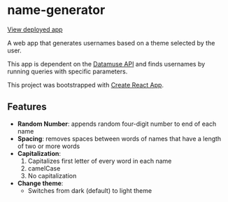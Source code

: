 # name-generator
[View deployed app](https://jlrzhen.github.io/name-generator/)

A web app that generates usernames based on a theme selected by the user.

This app is dependent on the [Datamuse API](https://www.datamuse.com/api/) and finds usernames by running queries with specific parameters.

This project was bootstrapped with [Create React App](https://github.com/facebook/create-react-app).

## Features
- **Random Number**: appends random four-digit number to end of each name
- **Spacing**: removes spaces between words of names that have a length of
two or more words
- **Capitalization**:
  1. Capitalizes first letter of every word in each name
  2. camelCase
  3. No capitalization
- **Change theme**:
  - Switches from dark (default) to light theme
